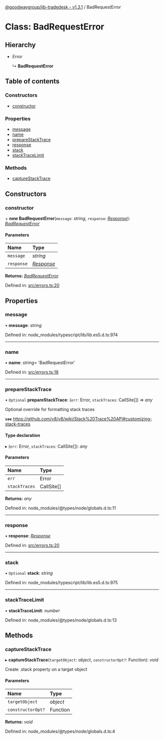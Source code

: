 [@goodwaygroup/lib-tradedesk - v1.3.1](../README.md) / BadRequestError

# Class: BadRequestError

## Hierarchy

- *Error*

  ↳ **BadRequestError**

## Table of contents

### Constructors

- [constructor](badrequesterror.md#constructor)

### Properties

- [message](badrequesterror.md#message)
- [name](badrequesterror.md#name)
- [prepareStackTrace](badrequesterror.md#preparestacktrace)
- [response](badrequesterror.md#response)
- [stack](badrequesterror.md#stack)
- [stackTraceLimit](badrequesterror.md#stacktracelimit)

### Methods

- [captureStackTrace](badrequesterror.md#capturestacktrace)

## Constructors

### constructor

\+ **new BadRequestError**(`message`: *string*, `response`: [*Response*](response.md)): [*BadRequestError*](badrequesterror.md)

#### Parameters

| Name | Type |
| :------ | :------ |
| `message` | *string* |
| `response` | [*Response*](response.md) |

**Returns:** [*BadRequestError*](badrequesterror.md)

Defined in: [src/errors.ts:20](https://github.com/GoodwayGroup/lib-tradedesk/blob/a31ee87/src/errors.ts#L20)

## Properties

### message

• **message**: *string*

Defined in: node_modules/typescript/lib/lib.es5.d.ts:974

___

### name

• **name**: *string*= 'BadRequestError'

Defined in: [src/errors.ts:18](https://github.com/GoodwayGroup/lib-tradedesk/blob/a31ee87/src/errors.ts#L18)

___

### prepareStackTrace

• `Optional` **prepareStackTrace**: (`err`: Error, `stackTraces`: CallSite[]) => *any*

Optional override for formatting stack traces

**`see`** https://github.com/v8/v8/wiki/Stack%20Trace%20API#customizing-stack-traces

#### Type declaration

▸ (`err`: Error, `stackTraces`: CallSite[]): *any*

#### Parameters

| Name | Type |
| :------ | :------ |
| `err` | Error |
| `stackTraces` | CallSite[] |

**Returns:** *any*

Defined in: node_modules/@types/node/globals.d.ts:11

___

### response

• **response**: [*Response*](response.md)

Defined in: [src/errors.ts:20](https://github.com/GoodwayGroup/lib-tradedesk/blob/a31ee87/src/errors.ts#L20)

___

### stack

• `Optional` **stack**: *string*

Defined in: node_modules/typescript/lib/lib.es5.d.ts:975

___

### stackTraceLimit

• **stackTraceLimit**: *number*

Defined in: node_modules/@types/node/globals.d.ts:13

## Methods

### captureStackTrace

▸ **captureStackTrace**(`targetObject`: *object*, `constructorOpt?`: Function): *void*

Create .stack property on a target object

#### Parameters

| Name | Type |
| :------ | :------ |
| `targetObject` | *object* |
| `constructorOpt?` | Function |

**Returns:** *void*

Defined in: node_modules/@types/node/globals.d.ts:4
